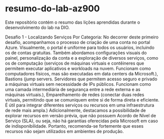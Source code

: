 # resumo-do-lab-az900
Este repositório contém o resumo das lições aprendidas durante o desenvolvimento do lab na DIO.

Desafio 1 - Localizando Serviços Por Categoria: 
No decorrer deste primeiro desafio, acompanhamos o processo de criação de uma conta no portal Azure. Visualmente, o portal é uniforme para todos os usuários, incluindo os de contas gratuitas. Também abordamos configurações visuais do painel, personalização da conta e a exploração de diversos serviços, como os de computação (serviços de máquinas virtuais e contêineres que permitem executar aplicativos e workloads na nuvem. Funcionam como computadores físicos, mas são executadas em data centers da Microsoft.), Bastions (jump servers. Servidores que permitem acesso seguro e privado a máquinas virtuais sem necessidade de IPs públicos. Funcionam como uma camada intermediária de segurança entre a rede externa e as máquinas virtuais.), Emparelhamento de redes (conectar duas redes virtuais, permitindo que se comuniquem entre si de forma direta e eficiente. É útil para integrar diferentes serviços ou recursos em uma infraestrutura de rede mais ampla.)
Adicionalmente, destacamos a possibilidade de explorar recursos em versão prévia, que não possuem Acordo de Nível de Serviço (SLA), ou seja, não há garantias oferecidas pela Microsoft em caso de indisponibilidade. Portanto, recomenda-se fortemente que esses recursos não sejam utilizados em ambientes de produção.
